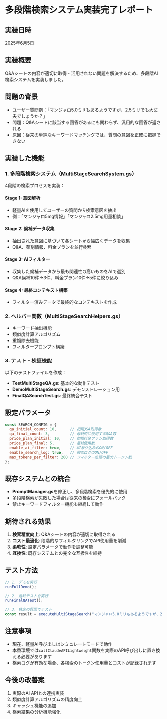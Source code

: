 # 多段階検索システム実装完了レポート

## 実装日時
2025年6月5日

## 実装概要
Q&Aシートの内容が適切に取得・活用されない問題を解決するため、多段階AI検索システムを実装しました。

## 問題の背景
- ユーザー質問例：「マンジャロ5.0ミリもあるようですが、2.5ミリでも大丈夫でしょうか？」
- 問題：Q&Aシートに該当する回答があるにも関わらず、汎用的な回答が返される
- 原因：従来の単純なキーワードマッチングでは、質問の意図を正確に把握できない

## 実装した機能

### 1. 多段階検索システム（MultiStageSearchSystem.gs）
4段階の検索プロセスを実装：

#### Stage 1: 意図解析
- 軽量AIを使用してユーザーの質問から検索意図を抽出
- 例：「マンジャロ5mg情報」「マンジャロ2.5mg用量相談」

#### Stage 2: 候補データ収集
- 抽出された意図に基づいて各シートから幅広くデータを収集
- Q&A、薬剤情報、料金プランを並行検索

#### Stage 3: AIフィルター
- 収集した候補データから最も関連性の高いものをAIで選別
- Q&A候補10件→3件、料金プラン10件→5件に絞り込み

#### Stage 4: 最終コンテキスト構築
- フィルター済みデータで最終的なコンテキストを作成

### 2. ヘルパー関数（MultiStageSearchHelpers.gs）
- キーワード抽出機能
- 類似度計算アルゴリズム
- 重複除去機能
- フィルタープロンプト構築

### 3. テスト・検証機能
以下のテストファイルを作成：
- **TestMultiStageQA.gs**: 基本的な動作テスト
- **DemoMultiStageSearch.gs**: デモンストレーション用
- **FinalQASearchTest.gs**: 最終統合テスト

## 設定パラメータ
```javascript
const SEARCH_CONFIG = {
  qa_initial_count: 10,      // 初期Q&A取得数
  qa_final_count: 3,         // 最終的に使用するQ&A数
  price_plan_initial: 10,    // 初期料金プラン取得数
  price_plan_final: 5,       // 最終使用数
  enable_ai_filter: true,    // AI絞り込みのON/OFF
  enable_search_log: true,   // 検索ログのON/OFF
  max_tokens_per_filter: 200 // フィルター処理の最大トークン数
};
```

## 既存システムとの統合
- **PromptManager.gs**を修正し、多段階検索を優先的に使用
- 多段階検索が失敗した場合は従来の検索にフォールバック
- 禁止キーワードフィルター機能も継続して動作

## 期待される効果
1. **検索精度向上**: Q&Aシートの内容が適切に取得される
2. **コスト最適化**: 段階的なフィルタリングでAPI使用量を削減
3. **柔軟性**: 設定パラメータで動作を調整可能
4. **互換性**: 既存システムとの完全な互換性を維持

## テスト方法
```javascript
// 1. デモを実行
runFullDemo();

// 2. 最終テストを実行  
runFinalQATest();

// 3. 特定の質問でテスト
const result = executeMultiStageSearch("マンジャロ5.0ミリもあるようですが、2.5ミリでも大丈夫でしょうか？");
```

## 注意事項
- 現在、軽量AI呼び出しはシミュレートモードで動作
- 本番環境では`callClaudeAPILightweight`関数を実際のAPI呼び出しに置き換える必要があります
- 検索ログが有効な場合、各検索のトークン使用量とコストが記録されます

## 今後の改善案
1. 実際のAI APIとの連携実装
2. 類似度計算アルゴリズムの精度向上
3. キャッシュ機能の追加
4. 検索結果の分析機能強化